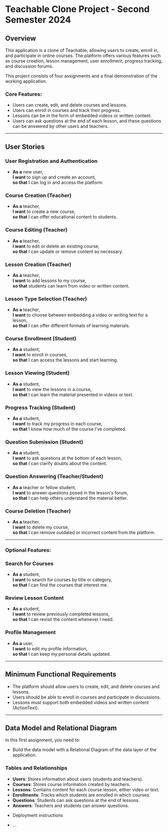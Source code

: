 
# Teachable Clone Project - Second Semester 2024

## Overview
This application is a clone of Teachable, allowing users to create, enroll in, and participate in online courses. The platform offers various features such as course creation, lesson management, user enrollment, progress tracking, and discussion forums.

This project consists of four assignments and a final demonstration of the working application. 

### Core Features:
- Users can create, edit, and delete courses and lessons.
- Users can enroll in courses and track their progress.
- Lessons can be in the form of embedded videos or written content.
- Users can ask questions at the end of each lesson, and these questions can be answered by other users and teachers.

---

## User Stories

### User Registration and Authentication
- **As a** new user,  
  **I want** to sign up and create an account,  
  **so that** I can log in and access the platform.

### Course Creation (Teacher)
- **As a** teacher,  
  **I want** to create a new course,  
  **so that** I can offer educational content to students.

### Course Editing (Teacher)
- **As a** teacher,  
  **I want** to edit or delete an existing course,  
  **so that** I can update or remove content as necessary.

### Lesson Creation (Teacher)
- **As a** teacher,  
  **I want** to add lessons to my course,  
  **so that** students can learn from video or written content.

### Lesson Type Selection (Teacher)
- **As a** teacher,  
  **I want** to choose between embedding a video or writing text for a lesson,  
  **so that** I can offer different formats of learning materials.

### Course Enrollment (Student)
- **As a** student,  
  **I want** to enroll in courses,  
  **so that** I can access the lessons and start learning.

### Lesson Viewing (Student)
- **As a** student,  
  **I want** to view the lessons in a course,  
  **so that** I can learn the material presented in videos or text.

### Progress Tracking (Student)
- **As a** student,  
  **I want** to track my progress in each course,  
  **so that** I know how much of the course I’ve completed.

### Question Submission (Student)
- **As a** student,  
  **I want** to ask questions at the bottom of each lesson,  
  **so that** I can clarify doubts about the content.

### Question Answering (Teacher/Student)
- **As a** teacher or fellow student,  
  **I want** to answer questions posed in the lesson's forum,  
  **so that** I can help others understand the material better.

### Course Deletion (Teacher)
- **As a** teacher,  
  **I want** to delete my course,  
  **so that** I can remove outdated or incorrect content from the platform.

---

### Optional Features:

### Search for Courses
- **As a** student,  
  **I want** to search for courses by title or category,  
  **so that** I can find the courses that interest me.

### Review Lesson Content
- **As a** student,  
  **I want** to review previously completed lessons,  
  **so that** I can revisit the content whenever I need.

### Profile Management
- **As a** user,  
  **I want** to edit my profile information,  
  **so that** I can keep my personal details updated.

---

## Minimum Functional Requirements

- The platform should allow users to create, edit, and delete courses and lessons.
- Users should be able to enroll in courses and participate in discussions.
- Lessons must support both embedded videos and written content (ActionText).

---

## Data Model and Relational Diagram

In this first assignment, you need to:
- Build the data model with a Relational Diagram of the data layer of the application.

### Tables and Relationships
- **Users**: Stores information about users (students and teachers).
- **Courses**: Stores course information created by teachers.
- **Lessons**: Contains content for each course lesson, either video or text.
- **Enrollments**: Tracks which students are enrolled in which courses.
- **Questions**: Students can ask questions at the end of lessons.
- **Answers**: Teachers and students can answer questions.


* Deployment instructions

* ...
